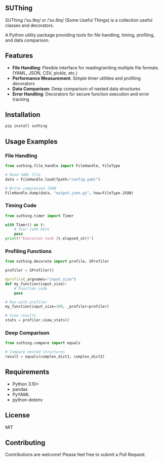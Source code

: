 ## SUThing

SUThing /ˈsu.θɪŋ/ or /ˈsʌ.θɪŋ/ (Some Useful Things) is a collection useful classes and decorators.  

A Python utility package providing tools for file handling, timing, profiling, and data comparison.

## Features

- **File Handling**: Flexible interface for reading/writing multiple file formats (YAML, JSON, CSV, pickle, etc.)
- **Performance Measurement**: Simple timer utilities and profiling decorators
- **Data Comparison**: Deep comparison of nested data structures
- **Error Handling**: Decorators for secure function execution and error tracking

## Installation

```bash
pip install suthing
```

## Usage Examples

### File Handling

```python
from suthing.file_handle import FileHandle, FileType

# Read YAML file
data = FileHandle.load(fpath="config.yaml")

# Write compressed JSON
FileHandle.dump(data, "output.json.gz", how=FileType.JSON)
```

### Timing Code

```python
from suthing.timer import Timer

with Timer() as t:
    # Your code here
    pass
print(f"Execution took {t.elapsed_str}")
```

### Profiling Functions

```python
from suthing.decorate import profile, SProfiler

profiler = SProfiler()

@profile(_argnames="input_size")
def my_function(input_size):
    # Function code
    pass

# Run with profiler
my_function(input_size=100, _profiler=profiler)

# View results
stats = profiler.view_stats()
```

### Deep Comparison

```python
from suthing.compare import equals

# Compare nested structures
result = equals(complex_dict1, complex_dict2)
```

## Requirements

- Python 3.10+
- pandas
- PyYAML
- python-dotenv

## License

MIT

## Contributing

Contributions are welcome! Please feel free to submit a Pull Request.